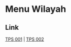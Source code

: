 # Menu Wilayah

## Link

[TPS 001](https://github.com/gigit-pemilu/pemilu-2024-71-sulawesi-utara/tree/main/pileg-dpr/hitung-suara/sub/71-sulawesi-utara/sub/10-bolaang-mongondow-timur/sub/02-kotabunan/sub/2007-buyat-ii/sub/001-tps)
 | 
[TPS 002](https://github.com/gigit-pemilu/pemilu-2024-71-sulawesi-utara/tree/main/pileg-dpr/hitung-suara/sub/71-sulawesi-utara/sub/10-bolaang-mongondow-timur/sub/02-kotabunan/sub/2007-buyat-ii/sub/002-tps)

